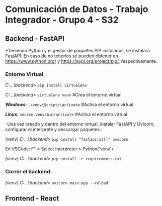 # Comunicación de Datos - Trabajo Integrador - Grupo 4 - S32

## Backend - FastAPI

+Teniendo Python y el gestor de paquetes PIP instalados, se instalará FastAPI. En caso de no tenerlos se pueden obtener en https://www.python.org/ y https://pypi.org/project/pip/, respectivamente.

### Entorno Virtual

_C:...\backend>_ `pip install virtualenv`

_C:...\backend>_ `virtualenv venv`                    #Crea el entorno virtual

**_Windows:_**
`.\venv\Scripts\activate`                                 #Activa el entorno virtual

**_Linux:_**
`source venv/bin/activate`                                #Activa el entorno virtual

-Una vez creado y dentro del entorno virtual, instalar FastAPI y Uvicorn, configurar el interprete y descargar paquetes:

_(venv) C:...\backend>_ `pip install "fastapi[all]" uvicorn`

En VSCode: F1 > Select Interpreter > Python('venv')

_(venv) C:...\backend>_ `pip install -r requirements.txt`

### Correr el backend:

_(venv) C:...\backend>_ `uvicorn main:app --reload`


## Frontend - React
